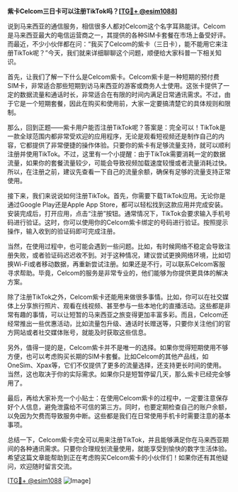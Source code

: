 **紫卡Celcom三日卡可以注册TikTok吗？[[TG💪+ @esim1088](https://t.me/s/esim1088)]**

说到马来西亚的通信服务，相信很多人都对Celcom这个名字耳熟能详。Celcom是马来西亚最大的电信运营商之一，其提供的各种SIM卡套餐在市场上备受好评。而最近，不少小伙伴都在问：“我买了Celcom的紫卡（三日卡），能不能用它来注册TikTok呢？”今天，我们就来详细聊聊这个问题，顺便给大家科普一下相关知识。

首先，让我们了解一下什么是Celcom紫卡。Celcom紫卡是一种短期的预付费SIM卡，非常适合那些短期到访马来西亚的游客或商务人士使用。这张卡提供了一定的数据流量和通话时长，非常适合在有限的时间内满足日常通讯需求。不过，由于它是一个短期套餐，因此在购买和使用前，大家一定要搞清楚它的具体规则和限制。

那么，回到正题——紫卡用户能否注册TikTok呢？答案是：完全可以！TikTok是一款全球范围内都非常受欢迎的应用程序，无论是观看短视频还是制作自己的内容，它都提供了非常便捷的操作体验。只要你的紫卡有足够流量支持，就可以顺利注册并使用TikTok。不过，这里有一个小提醒：由于TikTok需要消耗一定的数据流量，如果你的套餐流量较少，可能会导致视频加载速度较慢或者流量消耗过快。所以，在注册之前，建议先查看一下自己的流量余额，确保有足够的流量支持正常使用。

接下来，我们来说说如何注册TikTok。首先，你需要下载TikTok应用。无论你是通过Google Play还是Apple App Store，都可以轻松找到这款应用并完成安装。安装完成后，打开应用，点击“注册”按钮。通常情况下，TikTok会要求输入手机号码进行验证。这时，你可以使用你的Celcom紫卡绑定的号码进行验证。按照提示操作，输入收到的验证码即可完成注册。

当然，在使用过程中，也可能会遇到一些问题。比如，有时候网络不稳定会导致注册失败，或者验证码迟迟收不到。对于这种情况，建议尝试更换网络环境，比如切换Wi-Fi或者移动数据，再重新尝试注册。如果还是不行，可以联系Celcom客服寻求帮助。毕竟，Celcom的服务是非常专业的，他们能够为你提供更具体的解决方案。

除了注册TikTok之外，Celcom紫卡还能用来做很多事情。比如，你可以在社交媒体上分享旅行照片、观看在线视频、甚至参与一些本地化的直播活动。这些都是非常有趣的事情，可以让短暂的马来西亚之旅变得更加丰富多彩。而且，Celcom还经常推出一些优惠活动，比如流量包升级、通话时长赠送等，只要你关注他们的官方网站或者社交媒体账号，就能及时获取这些信息。

另外，值得一提的是，Celcom紫卡并不是唯一的选择。如果你觉得短期使用不够方便，也可以考虑购买长期的SIM卡套餐。比如Celcom的其他产品线，如OneSim、Xpax等，它们不仅提供了更多的流量选择，还支持更长时间的使用。当然，这也取决于你的实际需求。如果你只是短暂停留几天，那么紫卡已经完全够用了。

最后，再给大家补充一个小贴士：在使用Celcom紫卡的过程中，一定要注意保存好个人信息，避免泄露给不可信的第三方。同时，也要定期检查自己的账户余额，以免因为欠费而导致服务中断。这些都是我们在日常使用手机卡时需要注意的基本事项。

总结一下，Celcom紫卡完全可以用来注册TikTok，并且能够满足你在马来西亚期间的各种通讯需求。只要你合理规划流量使用，就能享受到愉快的数字生活体验。希望这篇文章能帮助到正在考虑购买Celcom紫卡的小伙伴们！如果你还有其他疑问，欢迎随时留言交流。

[[TG💪+ @esim1088](https://t.me/s/esim1088) ![Image](https://i.postimg.cc/4NQfJmqS/Snipaste-2025-05-13-00-14-12.png)]